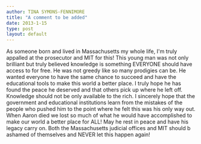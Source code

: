 ```yaml
---
author: TINA SYMONS-FENNIMORE
title: "A comment to be added"
date: 2013-1-15
type: post
layout: default
---
```

As someone born and lived in Massachusetts my whole life, I'm truly appalled at the prosecutor and MIT for this! This young man was not only brilliant but truly believed knowledge is something EVERYONE should have access to for free. He was not greedy like so many prodigies can be. He wanted everyone to have the same chance to succeed and have the educational tools to make this world a better place. I truly hope he has found the peace he deserved and that others pick up where he left off. Knowledge should not be only available to the rich. I sincerely hope that the government and educational institutions learn from the mistakes of the people who pushed him to the point where he felt this was his only way out. When Aaron died we lost so much of what he would have accomplished to make our world a better place for ALL! May he rest in peace and have his legacy carry on. Both the Massachusetts judicial offices and MIT should b ashamed of themselves and NEVER let this happen again!